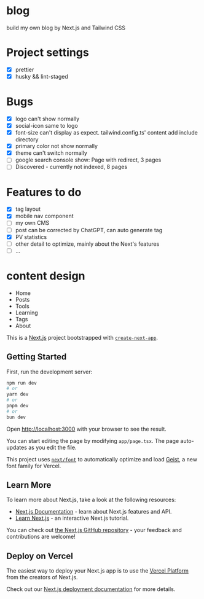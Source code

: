 # blog
build my own blog by Next.js and Tailwind CSS

# Project settings
- [x] prettier
- [x] husky && lint-staged

# Bugs
- [x] logo can't show normally
- [x] social-icon same to logo
- [x] font-size can't display as expect. tailwind.config.ts' content add include directory
- [x] primary color not show normally
- [x] theme can't switch normally
- [ ] google search console show: Page with redirect, 3 pages
- [ ] Discovered - currently not indexed, 8 pages

# Features to do
- [x] tag layout
- [x] mobile nav component
- [ ] my own CMS
- [ ] post can be corrected by ChatGPT, can auto generate tag
- [x] PV statistics
- [ ] other detail to optimize, mainly about the Next's features
- [ ] ...

# content design
- Home
- Posts
- Tools
- Learning
- Tags
- About



This is a [Next.js](https://nextjs.org) project bootstrapped with [`create-next-app`](https://nextjs.org/docs/app/api-reference/cli/create-next-app).

## Getting Started

First, run the development server:

```bash
npm run dev
# or
yarn dev
# or
pnpm dev
# or
bun dev
```

Open [http://localhost:3000](http://localhost:3000) with your browser to see the result.

You can start editing the page by modifying `app/page.tsx`. The page auto-updates as you edit the file.

This project uses [`next/font`](https://nextjs.org/docs/app/building-your-application/optimizing/fonts) to automatically optimize and load [Geist](https://vercel.com/font), a new font family for Vercel.

## Learn More

To learn more about Next.js, take a look at the following resources:

- [Next.js Documentation](https://nextjs.org/docs) - learn about Next.js features and API.
- [Learn Next.js](https://nextjs.org/learn) - an interactive Next.js tutorial.

You can check out [the Next.js GitHub repository](https://github.com/vercel/next.js) - your feedback and contributions are welcome!

## Deploy on Vercel

The easiest way to deploy your Next.js app is to use the [Vercel Platform](https://vercel.com/new?utm_medium=default-template&filter=next.js&utm_source=create-next-app&utm_campaign=create-next-app-readme) from the creators of Next.js.

Check out our [Next.js deployment documentation](https://nextjs.org/docs/app/building-your-application/deploying) for more details.
